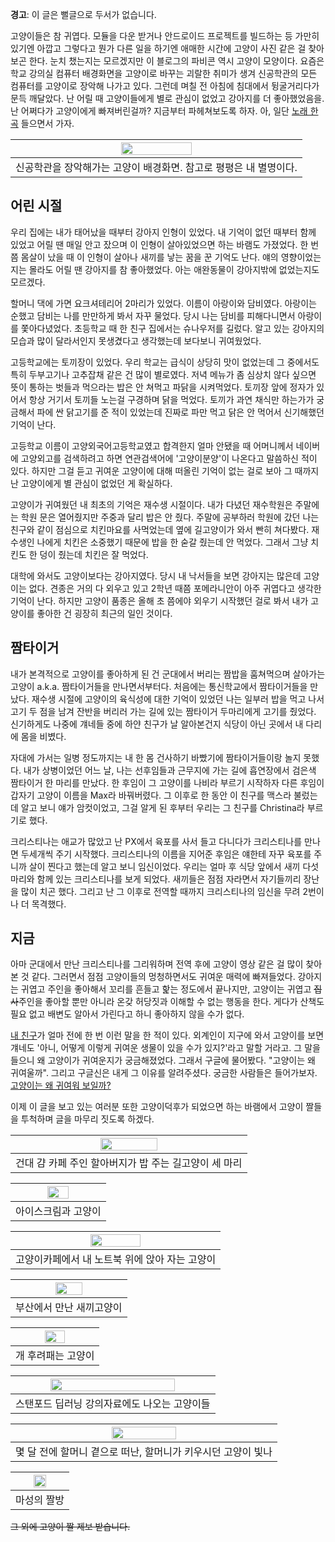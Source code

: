 **경고**: 이 글은 뻘글으로 두서가 없습니다.

고양이들은 참 귀엽다. 모듈을 다운 받거나 안드로이드 프로젝트를 빌드하는 등 가만히 있기엔 아깝고 그렇다고 뭔가 다른 일을 하기엔 애매한 시간에 고양이 사진 같은 걸 찾아보곤 한다. 눈치 챘는지는 모르겠지만 이 블로그의 파비콘 역시 고양이 모양이다. 요즘은 학교 강의실 컴퓨터 배경화면을 고양이로 바꾸는 괴랄한 취미가 생겨 신공학관의 모든 컴퓨터를 고양이로 장악해 나가고 있다. 그런데 며칠 전 아침에 침대에서 뒹굴거리다가 문득 깨달았다. 난 어릴 때 고양이들에게 별로 관심이 없었고 강아지를 더 좋아했었음을. 난 어쩌다가 고양이에게 빠져버린걸까? 지금부터 파헤쳐보도록 하자. 아, 일단 [노래 한 곡](https://www.youtube.com/watch?v=AKSpQUPbb74) 들으면서 가자.

| <img src="https://raw.githubusercontent.com/3jins/Images/master/konkuk_computer_cat.jpg" width="50%"/> |
| :----------------------------------------------------------: |
| 신공학관을 장악해가는 고양이 배경화면. 참고로 평평은 내 별명이다. |



## 어린 시절

우리 집에는 내가 태어났을 때부터 강아지 인형이 있었다. 내 기억이 없던 때부터 함께 있었고 어릴 땐 매일 안고 잤으며 이 인형이 살아있었으면 하는 바램도 가졌었다. 한 번쯤 몸살이 났을 때 이 인형이 살아나 새끼를 낳는 꿈을 꾼 기억도 난다. 얘의 영향이었는지는 몰라도 어릴 땐 강아지를 참 좋아했었다. 아는 애완동물이 강아지밖에 없었는지도 모르겠다. 

할머니 댁에 가면 요크셔테리어 2마리가 있었다. 이름이 아랑이와 담비였다. 아랑이는 순했고 담비는 나를 만만하게 봐서 자꾸 물었다. 당시 나는 담비를 피해다니면서 아랑이를 쫓아다녔었다. 초등학교 때 한 친구 집에서는 슈나우저를 길렀다. 알고 있는 강아지의 모습과 많이 달라서인지 못생겼다고 생각했는데 보다보니 귀여웠었다. 

고등학교에는 토끼장이 있었다. 우리 학교는 급식이 상당히 맛이 없었는데 그 중에서도 특히 두부고기나 고추잡채 같은 건 많이 별로였다. 저녁 메뉴가 좀 심상치 않다 싶으면 뜻이 통하는 벗들과 먹으라는 밥은 안 쳐먹고 파닭을 시켜먹었다. 토끼장 앞에 정자가 있어서 항상 거기서 토끼들 노는걸 구경하며 닭을 먹었다. 토끼가 과연 채식만 하는가가 궁금해서 파에 싼 닭고기를 준 적이 있었는데 진짜로 파만 먹고 닭은 안 먹어서 신기해했던 기억이 난다.

고등학교 이름이 고양외국어고등학교였고 합격한지 얼마 안됐을 때 어머니께서 네이버에 고양외고를 검색하려고 하면 연관검색어에 '고양이분양'이 나온다고 말씀하신 적이 있다. 하지만 그걸 듣고 귀여운 고양이에 대해 떠올린 기억이 없는 걸로 보아 그 때까지 난 고양이에게 별 관심이 없었던 게 확실하다.

고양이가 귀여웠던 내 최초의 기억은 재수생 시절이다. 내가 다녔던 재수학원은 주말에는 학원 문은 열어줬지만 주중과 달리 밥은 안 줬다. 주말에 공부하러 학원에 갔던 나는 친구와 같이 점심으로 치킨마요를 사먹었는데 옆에 길고양이가 와서 빤히 쳐다봤다. 재수생인 나에게 치킨은 소중했기 때문에 밥을 한 숟갈 줬는데 안 먹었다. 그래서 그냥 치킨도 한 덩이 줬는데 치킨은 잘 먹었다. 

대학에 와서도 고양이보다는 강아지였다. 당시 내 낙서들을 보면 강아지는 많은데 고양이는 없다. 견종은 거의 다 외우고 있고 2학년 때쯤 포메라니안이 아주 귀엽다고 생각한 기억이 난다. 하지만 고양이 품종은 올해 초 쯤에야 외우기 시작했던 걸로 봐서 내가 고양이를 좋아한 건 굉장히 최근의 일인 것이다.



## 짬타이거

내가 본격적으로 고양이를 좋아하게 된 건 군대에서 버리는 짬밥을 훔쳐먹으며 살아가는 고양이 a.k.a. 짬타이거들을 만나면서부터다. 처음에는 통신학교에서 짬타이거들을 만났다. 재수생 시절에 고양이의 육식성에 대한 기억이 있었던 나는 일부러 밥을 먹고 나서 고기 두 점을 남겨 잔반을 버리러 가는 길에 있는 짬타이거 두마리에게 고기를 줬었다. 신기하게도 나중에 걔네들 중에 하얀 친구가 날 알아본건지 식당이 아닌 곳에서 내 다리에 몸을 비볐다. 

자대에 가서는 일병 정도까지는 내 한 몸 건사하기 바빴기에 짬타이거들이랑 놀지 못했다. 내가 상병이었던 어느 날, 나는 선후임들과 근무지에 가는 길에 흡연장에서 검은색 짬타이거 한 마리를 만났다. 한 후임이 그 고양이를 나비라 부르기 시작하자 다른 후임이 갑자기 고양이 이름을 Max라 바꿔버렸다. 그 이후로 한 동안 이 친구를 맥스라 불렀는데 알고 보니 얘가 암컷이었고, 그걸 알게 된 후부터 우리는 그 친구를 Christina라 부르기로 했다. 

크리스티나는 애교가 많았고 난 PX에서 육포를 사서 들고 다니다가 크리스티나를 만나면 두세개씩 주기 시작했다. 크리스티나의 이름을 지어준 후임은 얘한테 자꾸 육포를 주니까 살이 찐다고 했는데 알고 보니 임신이었다. 우리는 얼마 후 식당 앞에서 새끼 다섯 마리와 함께 있는 크리스티나를 보게 되었다. 새끼들은 점점 자라면서 자기들끼리 장난을 많이 치곤 했다. 그리고 난 그 이후로 전역할 때까지 크리스티나의 임신을 무려 2번이나 더 목격했다.



## 지금

아마 군대에서 만난 크리스티나를 그리워하며 전역 후에 고양이 영상 같은 걸 많이 찾아본 것 같다. 그러면서 점점 고양이들의 멍청하면서도 귀여운 매력에 빠져들었다. 강아지는 귀엽고 주인을 좋아해서 꼬리를 흔들고 핥는 정도에서 끝나지만, 고양이는 귀엽고 ~~집사~~주인을 좋아할 뿐만 아니라 온갖 허당짓과 이해할 수 없는 행동을 한다. 게다가 산책도 필요 없고 배변도 알아서 가린다고 하니 좋아하지 않을 수가 없다. 

[내 친구](https://blog.naver.com/gmlrnjs1994)가 얼마 전에 한 번 이런 말을 한 적이 있다. 외계인이 지구에 와서 고양이를 보면 걔네도 '아니, 어떻게 이렇게 귀여운 생물이 있을 수가 있지?'라고 말할 거라고. 그 말을 들으니 왜 고양이가 귀여운지가 궁금해졌었다. 그래서 구글에 물어봤다. "고양이는 왜 귀여울까". 그리고 구글신은 내게 그 이유를 알려주셨다. 궁금한 사람들은 들어가보자. [고양이는 왜 귀여워 보일까?](http://www.cat-lab.co.kr/bbs/board.php?bo_table=0301&wr_id=6)

이제 이 글을 보고 있는 여러분 또한 고양이덕후가 되었으면 하는 바램에서 고양이 짤들을 투척하며 글을 마무리 짓도록 하겠다.

| <img src="https://raw.githubusercontent.com/3jins/Images/master/gamme_cats.jpg" width="50%"/> |
| :----------------------------------------------------------: |
|    건대 걈 카페 주인 할아버지가 밥 주는 길고양이 세 마리     |





| <img src="https://raw.githubusercontent.com/3jins/Images/master/kitten_or_ice_cream.jpg" width="50%"/> |
| :----------------------------------------------------------: |
|                     아이스크림과 고양이                      |





| <img src="https://raw.githubusercontent.com/3jins/Images/master/sleeping_cat_on_my_laptop.jpg" width="50%"/> |
| :----------------------------------------------------------: |
|        고양이카페에서 내 노트북 위에 앉아 자는 고양이        |





| <img src="https://raw.githubusercontent.com/3jins/Images/master/busan_kitten.jpg" width="50%"/> |
| :----------------------------------------------------------: |
|                   부산에서 만난 새끼고양이                   |





| <img src="https://raw.githubusercontent.com/3jins/Images/master/a_cat_hitting_a_dog.jpg" width="50%"/> |
| :----------------------------------------------------------: |
|                      개 후려패는 고양이                      |





| <img src="https://raw.githubusercontent.com/3jins/Images/master/dunnotodono/cs231n_ch2_cats_deformation.png" width="80%"/> |
| :----------------------------------------------------------: |
|         스탠포드 딥러닝 강의자료에도 나오는 고양이들         |





| <img src="https://raw.githubusercontent.com/3jins/Images/master/bitna.jpg" width="50%"/> |
| :----------------------------------------------------------: |
| 몇 달 전에 할머니 곁으로 떠난, 할머니가 키우시던 고양이 빛나 |





| <img src="https://raw.githubusercontent.com/3jins/Images/master/cat_wiggle_wiggle.gif" width="50%"/> |
| :----------------------------------------------------------: |
|                         마성의 짤방                          |



~~그 외에 고양이 짤 제보 받습니다.~~